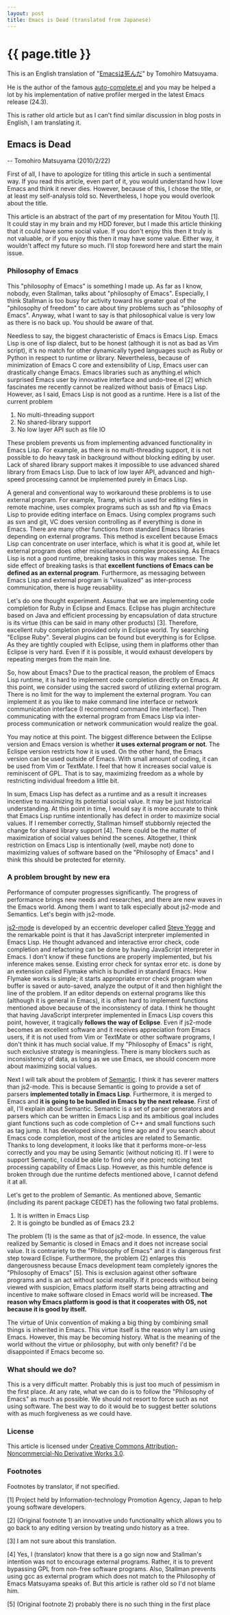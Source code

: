 ```yaml
---
layout: post
title: Emacs is Dead (translated from Japanese)
---
```


# {{ page.title }} #

This is an English translation of "[Emacsは死んだ](http://cx4a.org/pub/emacs-is-dead.ja.html)" by Tomohiro Matsuyama.

He is the author of the famous [auto-complete.el](https://github.com/auto-complete/auto-complete) and you may be helped a lot by his implementation of native profiler merged in the latest Emacs release (24.3).

This is rather old article but as I can't find similar discussion in blog posts in English, I am translating it.

## Emacs is Dead

-- Tomohiro Matsuyama (2010/2/22)

First of all, I have to apologize for titling this article in such a sentimental way.  If you read this article, even part of it, you would understand how I love Emacs and think it never dies.  However, because of this, I chose the title, or at least my self-analysis told so.  Nevertheless, I hope you would overlook about the title.

This article is an abstract of the part of my presentation for Mitou Youth \[1].  It could stay in my brain and my HDD forever, but I made this article thinking that it could have some social value.  If you don't enjoy this then it truly is not valuable, or if you enjoy this then it may have some value.  Either way, it wouldn't affect my future so much.  I'll stop foreword here and start the main issue.

### Philosophy of Emacs

This "philosophy of Emacs" is something I made up.  As far as I know, nobody, even Stallman, talks about "philosophy of Emacs".  Especially, I think Stallman is too busy for activity toward his greater goal of the "philosophy of freedom" to care about tiny problems such as "philosophy of Emacs".  Anyway, what I want to say is that philosophical value is very low as there is no back up.  You should be aware of that.

Needless to say, the biggest characteristic of Emacs is Emacs Lisp.  Emacs Lisp is one of lisp dialect, but to be honest (although it is not as bad as Vim script), it's no match for other dynamically typed languages such as Ruby or Python in respect to runtime or library.  Nevertheless, because of minimization of Emacs C core and extensibility of Lisp, Emacs user can drastically change Emacs.  Emacs libraries such as anything.el which surprised Emacs user by innovative interface and undo-tree.el \[2] which fascinates me recently cannot be realized without basis of Emacs Lisp.  However, as I said, Emacs Lisp is not good as a runtime.  Here is a list of the current problem

1. No multi-threading support
2. No shared-library support
3. No low layer API such as file IO

These problem prevents us from implementing advanced functionality in Emacs Lisp.  For example, as there is no multi-threading support, it is not possible to do heavy task in background without blocking editing by user.  Lack of shared library support makes it impossible to use advanced shared library from Emacs Lisp.  Due to lack of low layer API, advanced and high-speed processing cannot be implemented purely in Emacs Lisp.

A general and conventional way to workaround these problems is to use external program.  For example, Tramp, which is used for editing files in remote machine, uses complex programs such as ssh and ftp via Emacs Lisp to provide editing interface on Emacs.  Using complex programs such as svn and git, VC does version controlling as if everything is done in Emacs.  There are many other functions from standard Emacs libraries depending on external programs.  This method is excellent because Emacs Lisp can concentrate on user interface, which is what it is good at, while let external program does other miscellaneous complex processing.  As Emacs Lisp is not a good runtime, breaking tasks in this way makes sense.  The side effect of breaking tasks is that **excellent functions of Emacs can be defined as an external program**.  Furthermore, as messaging between Emacs Lisp and external program is "visualized" as inter-process communication, there is huge reusability.

Let's do one thought experiment.  Assume that we are implementing code completion for Ruby in Eclipse and Emacs.  Eclipse has plugin architecture based on Java and efficient processing by encapsulation of data structure is its virtue (this can be said in many other products) \[3].  Therefore, excellent ruby completion provided only in Eclipse world.  Try searching "Eclipse Ruby".  Several plugins can be found but everything is for Eclipse.  As they are tightly coupled with Eclipse, using them in platforms other than Eclipse is very hard.  Even if it is possible, it would exhaust developers by repeating merges from the main line.

So, how about Emacs?  Due to the practical reason, the problem of Emacs Lisp runtime, it is hard to implement code completion directly on Emacs.  At this point, we consider using the sacred sword of utilizing external program.  There is no limit for the way to implement the external program.  You can implement it as you like to make command line interface or network communication interface (I recommend command line interface).  Then communicating with the external program from Emacs Lisp via inter-process communication or network communication would realize the goal.

You may notice at this point.  The biggest difference between the Eclipse version and Emacs version is whether **it uses external program or not**.  The Eclispe version restricts how it is used.  On the other hand, the Emacs version can be used outside of Emacs.  With small amount of coding, it can be used from Vim or TextMate.  I feel that how it increases social value is reminiscent of GPL.  That is to say, maximizing freedom as a whole by restricting individual freedom a little bit.

In sum, Emacs Lisp has defect as a runtime and as a result it increases incentive to maximizing its potential social value.  It may be just historical understanding.  At this point in time, I would say it is more accurate to think that Emacs Lisp runtime intentionally has defect in order to maximize social values.  If I remember correctly, Stallman himself stubbornly rejected the change for shared library support \[4].  There could be the matter of maximization of social values behind the scenes.  Altogether, I think restriction on Emacs Lisp is intentionally (well, maybe not) done to maximizing values of software based on the  "Philosophy of Emacs" and I think this should be protected for eternity.

### A problem brought by new era

Performance of computer progresses significantly.  The progress of performance brings new needs and researches, and there are new waves in the Emacs world.   Among them I want to talk especially about js2-mode and Semantics.  Let's begin with js2-mode.

[js2-mode](https://code.google.com/p/js2-mode/) is developed by an eccentric developer called [Steve Yegge](http://steve-yegge.blogspot.fr/) and the remarkable point is that it has JavaScript interpreter implemented in Emacs Lisp.  He thought advanced and interactive error check, code completion and refactoring can be done by having JavaScript interpreter in Emacs.  I don't know if these functions are properly implemented, but his inference makes sense.  Existing error check for syntax error etc. is done by an extension called Flymake which is bundled in standard Emacs.  How Flymake works is simple; it starts appropriate error check program when buffer is saved or auto-saved, analyze the output of it and then highlight the line of the problem.  If an editor depends on external programs like this (although it is general in Emacs), it is often hard to implement functions mentioned above because of the inconsistency of data.  I think he thought that having JavaScript interpreter implemented in Emacs Lisp covers this point, however, it tragically **follows the way of Eclipse**.  Even if js2-mode becomes an excellent software and it receives appreciation from Emacs users, if it is not used from Vim or TextMate or other software programs, I don't think it has much social value.  If my "Philosophy of Emacs" is right, such exclusive strategy is meaningless.  There is many blockers such as inconsistency of data, as long as we use Emacs, we should concern more about maximizing social values.

Next I will talk about the problem of [Semantic](http://cedet.sourceforge.net/semantic.shtml).  I think it has severer matters than js2-mode.  This is because Semantic is going to provide a set of parsers **implemented totally in Emacs Lisp**.  Furthermore, it is merged to Emacs and **it is going to be bundled in Emacs by the next release**.  First of all, I'll explain about Semantic.  Semantic is a set of parser generators and parsers which can be written in Emacs Lisp and its ambitious goal includes giant functions such as code completion of C++ and small functions such as tag jump.  It has developed since long time ago and if you search about Emacs code completion, most of the articles are related to Semantic.  Thanks to long development, it looks like that it performs more-or-less correctly and you may be using Semantic (without noticing it).  If I were to support Semantic, I could be able to find only one point; noticing text processing capability of Emacs Lisp.  However, as this humble defence is broken through due the runtime defects mentioned above, I cannot defend it at all.

Let's get to the problem of Semantic.  As mentioned above, Semantic (including its parent package CEDET) has the following two fatal problems.

1. It is written in Emacs Lisp
2. It is goingto be bundled as of Emacs 23.2

The problem (1) is the same as that of js2-mode.  In essence, the value realized by Semantic is closed in Emacs and it does not increase social value.  It is contrariety to the "Philosophy of Emacs" and it is dangerous first step toward Eclispe.  Furthermore, the problem (2) enlarges this dangerousness because Emacs development team completely ignores the "Philosophy of Emacs" \[5].  This is exclusion against other software programs and is an act without social morality.  If it proceeds without being viewed with suspicion, Emacs platform itself starts being attracting and incentive to make software closed in Emacs world will be increased.  **The reason why Emacs platform is good is that it cooperates with OS, not because it is good by itself.**

The virtue of Unix convention of making a big thing by combining small things is inherited in Emacs.  This virtue itself is the reason why I am using Emacs.  However, this may be becoming history.  What is the meaning of the world without the virtue or philosophy, but with only benefit?  I'd be disappointed if Emacs become so.

### What should we do?

This is a very difficult matter.  Probably this is just too much of pessimism in the first place.  At any rate, what we can do is to follow the "Philosophy of Emacs" as much as possible.  We should not resort to force such as not using software.  The best way to do it would be to suggest better solutions with as much forgiveness as we could have.

### License

This article is licensed under [Creative Commons Attribution-Noncommercial-No Derivative Works 3.0](http://creativecommons.org/licenses/by-nc-nd/3.0/deed).

### Footnotes

Footnotes by translator, if not specified.

\[1] Project held by Information-technology Promotion
 Agency, Japan to help young software developers.

\[2] (Original footnote 1) an innovative undo functionality which allows you to go back to any editing version by treating undo history as a tree.

\[3] I am not sure about this translation.

\[4] Yes, I (translator) know that there is a go sign now and Stallman's intention was not to encourage external programs.  Rather, it is to prevent bypassing GPL from non-free software programs.  Also, Stallman prevents using gcc as external program which does not match to the Philosophy of Emacs Matsuyama speaks of.   But this article is rather old so I'd not blame him.

\[5] (Original footnote 2) probably there is no such thing in the first place

